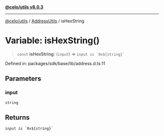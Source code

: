 [**@celo/utils v8.0.3**](../../../../README.md)

***

[@celo/utils](../../../../README.md) / [AddressUtils](../README.md) / isHexString

# Variable: isHexString()

> `const` **isHexString**: (`input`) => `` input is `0x${string}` ``

Defined in: packages/sdk/base/lib/address.d.ts:11

## Parameters

### input

`string`

## Returns

`` input is `0x${string}` ``
